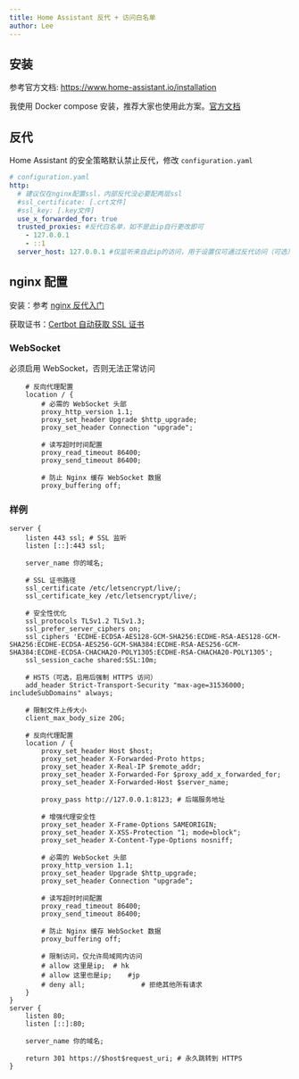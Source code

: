 ```yaml
---
title: Home Assistant 反代 + 访问白名单
author: Lee
---
```


## 安装

参考官方文档: <https://www.home-assistant.io/installation>

我使用 Docker compose 安装，推荐大家也使用此方案。[官方文档](https://www.home-assistant.io/installation/linux#docker-compose)

## 反代

Home Assistant 的安全策略默认禁止反代，修改 `configuration.yaml`

```yaml
# configuration.yaml
http:
  # 建议仅在nginx配置ssl，内部反代没必要配两层ssl
  #ssl_certificate: [.crt文件]
  #ssl_key: [.key文件]
  use_x_forwarded_for: true
  trusted_proxies: #反代白名单，如不是此ip自行更改即可
    - 127.0.0.1
    - ::1
  server_host: 127.0.0.1 #仅监听来自此ip的访问，用于设置仅可通过反代访问（可选）
```

## nginx 配置

安装：参考 [nginx 反代入门](https://leetfs.com/tips/nginx)

获取证书：[Certbot 自动获取 SSL 证书](https://leetfs.com/tips/certbot)

### WebSocket

必须启用 WebSocket，否则无法正常访问

```
    # 反向代理配置
    location / {
        # 必需的 WebSocket 头部
        proxy_http_version 1.1;
        proxy_set_header Upgrade $http_upgrade;
        proxy_set_header Connection "upgrade";

        # 读写超时时间配置
        proxy_read_timeout 86400;
        proxy_send_timeout 86400;

        # 防止 Nginx 缓存 WebSocket 数据
        proxy_buffering off;
```

### 样例

```
server {
    listen 443 ssl; # SSL 监听
    listen [::]:443 ssl;

    server_name 你的域名;

    # SSL 证书路径
    ssl_certificate /etc/letsencrypt/live/;
    ssl_certificate_key /etc/letsencrypt/live/;

    # 安全性优化
    ssl_protocols TLSv1.2 TLSv1.3;
    ssl_prefer_server_ciphers on;
    ssl_ciphers 'ECDHE-ECDSA-AES128-GCM-SHA256:ECDHE-RSA-AES128-GCM-SHA256:ECDHE-ECDSA-AES256-GCM-SHA384:ECDHE-RSA-AES256-GCM-SHA384:ECDHE-ECDSA-CHACHA20-POLY1305:ECDHE-RSA-CHACHA20-POLY1305';
    ssl_session_cache shared:SSL:10m;

    # HSTS（可选，启用后强制 HTTPS 访问）
    add_header Strict-Transport-Security "max-age=31536000; includeSubDomains" always;

    # 限制文件上传大小
    client_max_body_size 20G;

    # 反向代理配置
    location / {
        proxy_set_header Host $host;
        proxy_set_header X-Forwarded-Proto https;
        proxy_set_header X-Real-IP $remote_addr;
        proxy_set_header X-Forwarded-For $proxy_add_x_forwarded_for;
        proxy_set_header X-Forwarded-Host $server_name;

        proxy_pass http://127.0.0.1:8123; # 后端服务地址

        # 增强代理安全性
        proxy_set_header X-Frame-Options SAMEORIGIN;
        proxy_set_header X-XSS-Protection "1; mode=block";
        proxy_set_header X-Content-Type-Options nosniff;

        # 必需的 WebSocket 头部
        proxy_http_version 1.1;
        proxy_set_header Upgrade $http_upgrade;
        proxy_set_header Connection "upgrade";

        # 读写超时时间配置
        proxy_read_timeout 86400;
        proxy_send_timeout 86400;

        # 防止 Nginx 缓存 WebSocket 数据
        proxy_buffering off;

        # 限制访问，仅允许局域网内访问
        # allow 这里是ip;  # hk
        # allow 这里也是ip;    #jp
        # deny all;              # 拒绝其他所有请求
    }
}
server {
    listen 80;
    listen [::]:80;

    server_name 你的域名;

    return 301 https://$host$request_uri; # 永久跳转到 HTTPS
}
```
